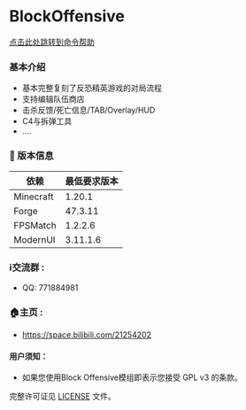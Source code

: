 # BlockOffensive
[点击此处跳转到命令帮助](https://github.com/SSOrangeCATY/FPSMacth/blob/master/CommandHelper.md)

### 基本介绍
- 基本完整复刻了反恐精英游戏的对局流程
- 支持编辑队伍商店
- 击杀反馈/死亡信息/TAB/Overlay/HUD
- C4与拆弹工具
- ....

### 📌 版本信息
| 依赖        | 最低要求版本   |
|-----------|----------|
| Minecraft | 1.20.1   |
| Forge     | 47.3.11  |
| FPSMatch  | 1.2.2.6  |
| ModernUI  | 3.11.1.6 |

### ℹ️交流群 : 
- QQ: 771884981
### 🏠主页 :
-  https://space.bilibili.com/21254202


#### 用户须知：
- 如果您使用Block Offensive模组即表示您接受 GPL v3 的条款。

完整许可证见 [LICENSE](LICENSE) 文件。